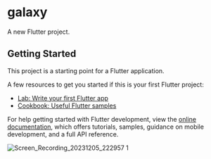 # galaxy

A new Flutter project.

## Getting Started

This project is a starting point for a Flutter application.

A few resources to get you started if this is your first Flutter project:

- [Lab: Write your first Flutter app](https://docs.flutter.dev/get-started/codelab)
- [Cookbook: Useful Flutter samples](https://docs.flutter.dev/cookbook)

For help getting started with Flutter development, view the
[online documentation](https://docs.flutter.dev/), which offers tutorials,
samples, guidance on mobile development, and a full API reference.


![Screen_Recording_20231205_222957 1](https://github.com/yeshamodii/galaxy/assets/149003261/62c0c9ee-5fd1-45bc-b33d-d99f70507844)
